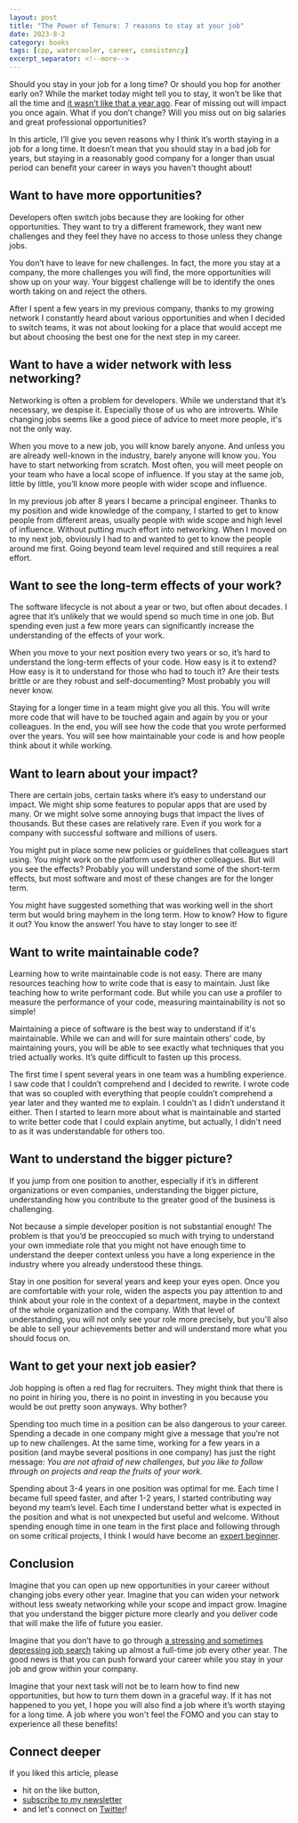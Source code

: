 ```yaml
---
layout: post
title: "The Power of Tenure: 7 reasons to stay at your job"
date: 2023-8-2
category: books
tags: [cpp, watercooler, career, consistency]
excerpt_separator: <!--more-->
---
```

Should you stay in your job for a long time? Or should you hop for another early on? While the market today might tell you to stay, it won’t be like that all the time and [it wasn't like that a year ago](https://blog.pragmaticengineer.com/advice-for-tech-workers-to-navigate-a-heated-job-market/). Fear of missing out will impact you once again. What if you don’t change? Will you miss out on big salaries and great professional opportunities?

In this article, I’ll give you seven reasons why I think it’s worth staying in a job for a long time. It doesn’t mean that you should stay in a bad job for years, but staying in a reasonably good company for a longer than usual period can benefit your career in ways you haven't thought about!

## Want to have more opportunities?

Developers often switch jobs because they are looking for other opportunities. They want to try a different framework, they want new challenges and they feel they have no access to those unless they change jobs.

You don’t have to leave for new challenges. In fact, the more you stay at a company, the more challenges you will find, the more opportunities will show up on your way. Your biggest challenge will be to identify the ones worth taking on and reject the others.

After I spent a few years in my previous company, thanks to my growing network I constantly heard about various opportunities and when I decided to switch teams, it was not about looking for a place that would accept me but about choosing the best one for the next step in my career.

## Want to have a wider network with less networking?

Networking is often a problem for developers. While we understand that it’s necessary, we despise it. Especially those of us who are introverts. While changing jobs seems like a good piece of advice to meet more people, it's not the only way.

When you move to a new job, you will know barely anyone. And unless you are already well-known in the industry, barely anyone will know you. You have to start networking from scratch. Most often, you will meet people on your team who have a local scope of influence. If you stay at the same job, little by little, you’ll know more people with wider scope and influence. 

In my previous job after 8 years I became a principal engineer. Thanks to my position and wide knowledge of the company, I started to get to know people from different areas, usually people with wide scope and high level of influence. Without putting much effort into networking. When I moved on to my next job, obviously I had to and wanted to get to know the people around me first. Going beyond team level required and still requires a real effort.

## Want to see the long-term effects of your work?

The software lifecycle is not about a year or two, but often about decades. I agree that it’s unlikely that we would spend so much time in one job. But spending even just a few more years can significantly increase the understanding of the effects of your work.

When you move to your next position every two years or so, it’s hard to understand the long-term effects of your code. How easy is it to extend? How easy is it to understand for those who had to touch it? Are their tests brittle or are they robust and self-documenting? Most probably you will never know.

Staying for a longer time in a team might give you all this. You will write more code that will have to be touched again and again by you or your colleagues. In the end, you will see how the code that you wrote performed over the years. You will see how maintainable your code is and how people think about it while working.

## Want to learn about your impact?

There are certain jobs, certain tasks where it’s easy to understand our impact. We
might ship some features to popular apps that are used by many. Or we might solve some annoying bugs that impact the lives of thousands. But these cases are relatively rare. Even if you work for a company with successful software and millions of users.

You might put in place some new policies or guidelines that colleagues start using. You might work on the platform used by other colleagues. But will you see the effects? Probably you will understand some of the short-term effects, but most software and most of these changes are for the longer term.

You might have suggested something that was working well in the short term but would bring mayhem in the long term. How to know? How to figure it out? You know the answer! You have to stay longer to see it!

## Want to write maintainable code?

Learning how to write maintainable code is not easy. There are many resources teaching how to write code that is easy to maintain. Just like teaching how to write performant code. But while you can use a profiler to measure the performance of your code, measuring maintainability is not so simple!

Maintaining a piece of software is the best way to understand if it's maintainable. While we can and will for sure maintain others’ code, by maintaining yours, you will be able to see exactly what techniques that you tried actually works. It’s quite difficult to fasten up this process.

The first time I spent several years in one team was a humbling experience. I saw code that I couldn’t comprehend and I decided to rewrite. I wrote code that was so coupled with everything that people couldn’t comprehend a year later and they wanted me to explain. I couldn’t as I didn’t understand it either. Then I started to learn more about what is maintainable and started to write better code that I could explain anytime, but actually, I didn't need to as it was understandable for others too.

## Want to understand the bigger picture?

If you jump from one position to another, especially if it’s in different organizations or even companies, understanding the bigger picture, understanding how you contribute to the greater good of the business is challenging.

Not because a simple developer position is not substantial enough! The problem is that you’d be preoccupied so much with trying to understand your own immediate role that you might not have enough time to understand the deeper context unless you have a long experience in the industry where you already understood these things.

Stay in one position for several years and keep your eyes open. Once you are comfortable with your role, widen the aspects you pay attention to and think about your role in the context of a department, maybe in the context of the whole organization and the company. With that level of understanding, you will not only see your role more precisely, but you'll also be able to sell your achievements better and will understand more what you should focus on.

## Want to get your next job easier?

Job hopping is often a red flag for recruiters. They might think that there is no point in hiring you, there is no point in investing in you because you would be out pretty soon anyways. Why bother?

Spending too much time in a position can be also dangerous to your career. Spending a decade in one company might give a message that you’re not up to new challenges. At the same time, working for a few years in a position (and maybe several positions in one company) has just the right message: *You are not afraid of new challenges, but you like to follow through on projects and reap the fruits of your work.*

Spending about 3-4 years in one position was optimal for me. Each time I became full speed faster, and after 1-2 years, I started contributing way beyond my team’s level. Each time I understand better what is expected in the position and what is not unexpected but useful and welcome. Without spending enough time in one team in the first place and following through on some critical projects, I think I would have become an [expert beginner](https://leanpub.com/developerhegemony). 

## Conclusion

Imagine that you can open up new opportunities in your career without changing jobs every other year. Imagine that you can widen your network without less sweaty networking while your scope and impact grow. Imagine that you understand the bigger picture more clearly and you deliver code that will make the life of future you easier.

Imagine that you don’t have to go through [a stressing and sometimes depressing job search](https://www.sandordargo.com/blog/2022/09/28/5-tips-to-find-your-next-job) taking up almost a full-time job every other year. The good news is that you can push forward your career while you stay in your job and grow within your company.

Imagine that your next task will not be to learn how to find new opportunities, but how to turn them down in a graceful way. If it has not happened to you yet, I hope you will also find a job where it’s worth staying for a long time. A job where you won't feel the FOMO and you can stay to experience all these benefits!

## Connect deeper

If you liked this article, please 
- hit on the like button,  
- [subscribe to my newsletter](http://eepurl.com/gvcv1j) 
- and let's connect on [Twitter](https://twitter.com/SandorDargo)!